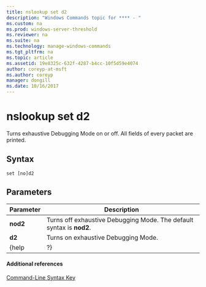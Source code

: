 ```yaml
---
title: nslookup set d2
description: "Windows Commands topic for **** - "
ms.custom: na
ms.prod: windows-server-threshold
ms.reviewer: na
ms.suite: na
ms.technology: manage-windows-commands
ms.tgt_pltfrm: na
ms.topic: article
ms.assetid: 19e8325c-632f-4287-b4cc-10f5d59e4074
author: coreyp-at-msft
ms.author: coreyp
manager: dongill
ms.date: 10/16/2017
---
```


# nslookup set d2



Turns exhaustive Debugging Mode on or off. All fields of every packet are printed.

## Syntax

```
set [no]d2
```

## Parameters

| Parameter |                             Description                              |
|-----------|----------------------------------------------------------------------|
| **nod2**  | Turns off exhaustive Debugging Mode. The default syntax is **nod2**. |
|  **d2**   |                 Turns on exhaustive Debugging Mode.                  |
|   {help   |                                  ?}                                  |

#### Additional references

[Command-Line Syntax Key](command-line-syntax-key.md)